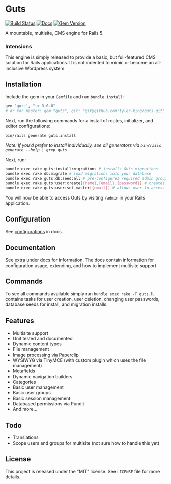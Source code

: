# Guts

[![Build Status](https://secure.travis-ci.org/tyler-king/guts.svg?branch=master)](http://travis-ci.org/tyler-king/guts)
[![Docs](http://inch-ci.org/github/tyler-king/guts.svg)](http://inch-ci.org/github/tyler-king/guts)
[![Gem Version](https://badge.fury.io/rb/guts.svg)](https://badge.fury.io/rb/guts)

A mountable, multisite, CMS engine for Rails 5.

### Intensions

This engine is simply released to provide a basic, but full-featured CMS solution for Rails applications. It is not indented to mimic or become an all-inclusive Wordpress system.

## Installation

Include the gem in your `Gemfile` and run `bundle install`:

``` ruby
gem 'guts', "~> 3.0.0"
# or for master: gem "guts", git: "git@github.com:tyler-king/guts.git"
```

Next, run the following commands for a install of routes, initializer, and editor configurations:

``` bash
bin/rails generate guts:install
```

*Note: If you'd prefer to install individually, see all generators via `bin/rails generate --help | grep guts`*

Next, run:

``` bash
bundle exec rake guts:install:migrations # installs Guts migrations
bundle exec rake db:migrate # load migrations into your database
bundle exec rake guts:db:seed:all # pre-configures required admin group, content types, etc
bundle exec rake guts:user:create[{name},{email},{password}] # creates a user (replace the values)
bundle exec rake guts:user:set_master[{email}] # allows user to access everything in the admin panel, should be done for initial user
```

You will now be able to access Guts by visiting `/admin` in your Rails application.

## Configuration

See [configurations](doc/extra/configurations.md) in docs.

## Documentation

See [extra](doc/extra) under docs for information. The docs contain information for configuration usage, extending, and how to implement multisite support.

## Commands

To see all commands available simply run `bundle exec rake -T guts`. It contains tasks for user creation, user deletion, changing user passwords, database seeds for install, and migration installs.

## Features

+ Multisite support
+ Unit tested and documented
+ Dynamic content types
+ File management
+ Image processing via Paperclip
+ WYSIWYG via TinyMCE (with custom plugin which uses the file management)
+ Metafields
+ Dynamic navigation builders
+ Categories
+ Basic user management
+ Basic user groups
+ Basic session management
+ Databased permissions via Pundit
+ And more...

## Todo

+ Translations
+ Scope users and groups for multisite (not sure how to handle this yet)

## License

This project is released under the "MIT" license. See `LICENSE` file for more details.
